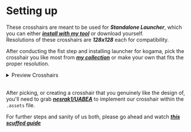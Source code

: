 # Setting up
These crosshairs are meant to be used for ***Standalone Launcher***, which you can either [***install with my tool***](https://github.com/absurdic/KoGaMa/blob/main/Exploits/LauncherInstaller.bat) or download yourself. <br>
Resolutions of these crosshairs are ***128x128*** each for compatibility.

After conducting the fist step and installing launcher for kogama, pick the crosshair you like most from [***my collection***](https://github.com/absurdic/KoGaMa/tree/main/Crosshair/Crosshairs) or make your own that fits the proper resolution. <br>

<details>
<summary>Preview Crosshairs</summary>
<br>
  
Credits for these crosshair goes to ***Sorry*** & ***Snowie***
  
<table>
  <tr>
    <td align="center">
      <h3>Bunny</h3>
      <img src="Crosshairs/bunny.png" alt="Bunny Crosshair" width="128" height="128">
    </td>
    <td align="center">
      <h3>LessThan3</h3>
      <img src="Crosshairs/lessthan3.png" alt="LessThan3" width="128" height="128">
    </td>
    <td align="center">
      <h3>Star Sign</h3>
      <img src="Crosshairs/star.png" alt="Bunny Crosshair" width="128" height="128">
    </td>
    <td align="center">
      <h3>Dino</h3>
      <img src="Crosshairs/dino.png" alt="Bunny Crosshair" width="128" height="128">
    </td>
  </tr>
  <tr>
    <td align="center">
      <h3>Dot</h3>
      <img src="Crosshairs/dot.png" alt="Bunny Crosshair" width="128" height="128">
    </td>    
    <td align="center">
      <h3>Plus Sign</h3>
      <img src="Crosshairs/plus.png" alt="Bunny Crosshair" width="128" height="128">
    </td>
        <td align="center">
      <h3>Tight Plus Sign</h3>
      <img src="Crosshairs/tightplus.png" alt="Bunny Crosshair" width="128" height="128">
    </td>
  </tr>
</table>
</details>
<br>

After picking, or creating a crosshair that you genuinely like the design of, you'll need to grab [***nesrak1/UABEA***](https://github.com/nesrak1/UABEA) to implement our crosshair within the `.assets` file.

For further steps and sanity of us both, please go ahead and watch [***this scuffed guide***](https://www.youtube.com/watch?v=nFAL97LQGKk)





